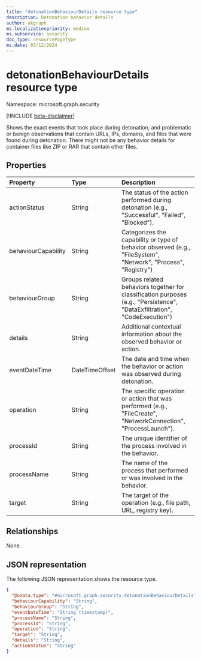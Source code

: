 ```yaml
---
title: "detonationBehaviourDetails resource type"
description: Detonation behavior details
author: akgraph
ms.localizationpriority: medium
ms.subservice: security
doc_type: resourcePageType
ms.date: 03/12/2024
---
```


# detonationBehaviourDetails resource type

Namespace: microsoft.graph.security

[!INCLUDE [beta-disclaimer](../../includes/beta-disclaimer.md)]

Shows the exact events that took place during detonation, and problematic or benign observations that contain URLs, IPs, domains, and files that were found during detonation. There might not be any behavior details for container files like ZIP or RAR that contain other files.


## Properties
|Property|Type|Description|
|:---|:---|:---|
|actionStatus|String|The status of the action performed during detonation (e.g., "Successful", "Failed", "Blocked").|
|behaviourCapability|String|Categorizes the capability or type of behavior observed (e.g., "FileSystem", "Network", "Process", "Registry")|
|behaviourGroup|String|Groups related behaviors together for classification purposes (e.g., "Persistence", "DataExfiltration", "CodeExecution")|
|details|String|Additional contextual information about the observed behavior or action.|
|eventDateTime|DateTimeOffset|The date and time when the behavior or action was observed during detonation.|
|operation|String|The specific operation or action that was performed (e.g., "FileCreate", "NetworkConnection", "ProcessLaunch").|
|processId|String|The unique identifier of the process involved in the behavior.|
|processName|String|The name of the process that performed or was involved in the behavior.|
|target|String|The target of the operation (e.g., file path, URL, registry key).|

## Relationships
None.

## JSON representation
The following JSON representation shows the resource type.
<!-- {
  "blockType": "resource",
  "@odata.type": "microsoft.graph.security.detonationBehaviourDetails"
}
-->
``` json
{
  "@odata.type": "#microsoft.graph.security.detonationBehaviourDetails",
  "behaviourCapability": "String",
  "behaviourGroup": "String",
  "eventDateTime": "String (timestamp)",
  "processName": "String",
  "processId": "String",
  "operation": "String",
  "target": "String",
  "details": "String",
  "actionStatus": "String"
}
```

